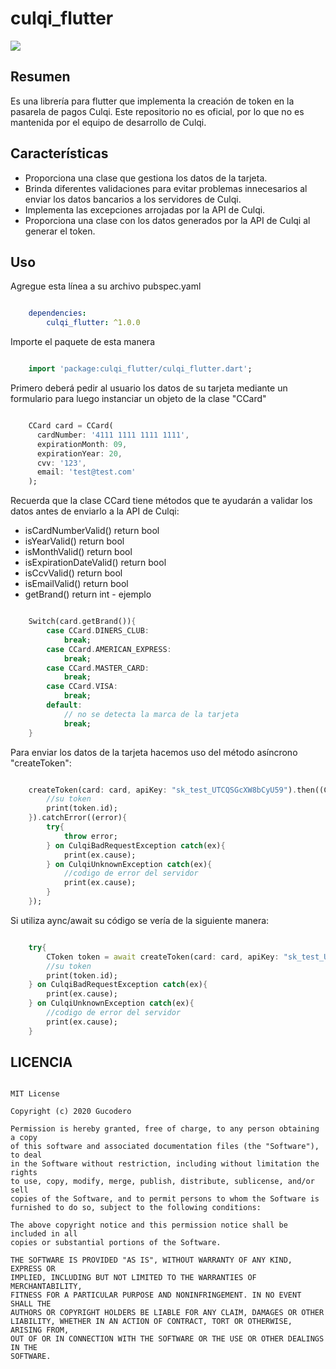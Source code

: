 # culqi_flutter

<a href="https://github.com/gucodero/culqi_flutter">
    <img src="https://i.ibb.co/R4ZN8Yz/culqi-flutter-logo.png"/>
</a>

## Resumen

Es una librería para flutter que implementa la creación de token en la pasarela de pagos Culqi.
Este repositorio no es oficial, por lo que no es mantenida por el equipo de desarrollo de Culqi.

## Características

* Proporciona una clase que gestiona los datos de la tarjeta.
* Brinda diferentes validaciones para evitar problemas innecesarios al enviar los datos bancarios a los servidores de Culqi.
* Implementa las excepciones arrojadas por la API de Culqi.
* Proporciona una clase con los datos generados por la API de Culqi al generar el token.

## Uso

Agregue esta línea a su archivo pubspec.yaml

```yaml

    dependencies:
        culqi_flutter: ^1.0.0

```

Importe el paquete de esta manera

```dart

    import 'package:culqi_flutter/culqi_flutter.dart';

```

Primero deberá pedir al usuario los datos de su tarjeta mediante un formulario para luego instanciar un objeto de la clase "CCard"

```dart

    CCard card = CCard(
      cardNumber: '4111 1111 1111 1111',
      expirationMonth: 09,
      expirationYear: 20,
      cvv: '123',
      email: 'test@test.com'
    );

```

Recuerda que la clase CCard tiene métodos que te ayudarán a validar los datos antes de enviarlo a la API de Culqi: 

* isCardNumberValid() return bool
* isYearValid() return bool
* isMonthValid() return bool
* isExpirationDateValid() return bool
* isCcvValid() return bool
* isEmailValid() return bool
* getBrand() return int - ejemplo

```dart

    Switch(card.getBrand()){
        case CCard.DINERS_CLUB:
            break;
        case CCard.AMERICAN_EXPRESS:
            break;
        case CCard.MASTER_CARD:
            break;
        case CCard.VISA:
            break;
        default:
            // no se detecta la marca de la tarjeta
            break;
    }

```

Para enviar los datos de la tarjeta hacemos uso del método asíncrono "createToken":

```dart

    createToken(card: card, apiKey: "sk_test_UTCQSGcXW8bCyU59").then((CToken token){
        //su token
        print(token.id);
    }).catchError((error){
        try{
            throw error;
        } on CulqiBadRequestException catch(ex){
            print(ex.cause);
        } on CulqiUnknownException catch(ex){
            //codigo de error del servidor
            print(ex.cause);
        }
    });

```

Si utiliza aync/await su código se vería de la siguiente manera:

```dart

    try{
        CToken token = await createToken(card: card, apiKey: "sk_test_UTCQSGcXW8bCyU59");
        //su token
        print(token.id);
    } on CulqiBadRequestException catch(ex){
        print(ex.cause);
    } on CulqiUnknownException catch(ex){
        //codigo de error del servidor
        print(ex.cause);
    }

```

## LICENCIA

```

MIT License

Copyright (c) 2020 Gucodero

Permission is hereby granted, free of charge, to any person obtaining a copy
of this software and associated documentation files (the "Software"), to deal
in the Software without restriction, including without limitation the rights
to use, copy, modify, merge, publish, distribute, sublicense, and/or sell
copies of the Software, and to permit persons to whom the Software is
furnished to do so, subject to the following conditions:

The above copyright notice and this permission notice shall be included in all
copies or substantial portions of the Software.

THE SOFTWARE IS PROVIDED "AS IS", WITHOUT WARRANTY OF ANY KIND, EXPRESS OR
IMPLIED, INCLUDING BUT NOT LIMITED TO THE WARRANTIES OF MERCHANTABILITY,
FITNESS FOR A PARTICULAR PURPOSE AND NONINFRINGEMENT. IN NO EVENT SHALL THE
AUTHORS OR COPYRIGHT HOLDERS BE LIABLE FOR ANY CLAIM, DAMAGES OR OTHER
LIABILITY, WHETHER IN AN ACTION OF CONTRACT, TORT OR OTHERWISE, ARISING FROM,
OUT OF OR IN CONNECTION WITH THE SOFTWARE OR THE USE OR OTHER DEALINGS IN THE
SOFTWARE.

```